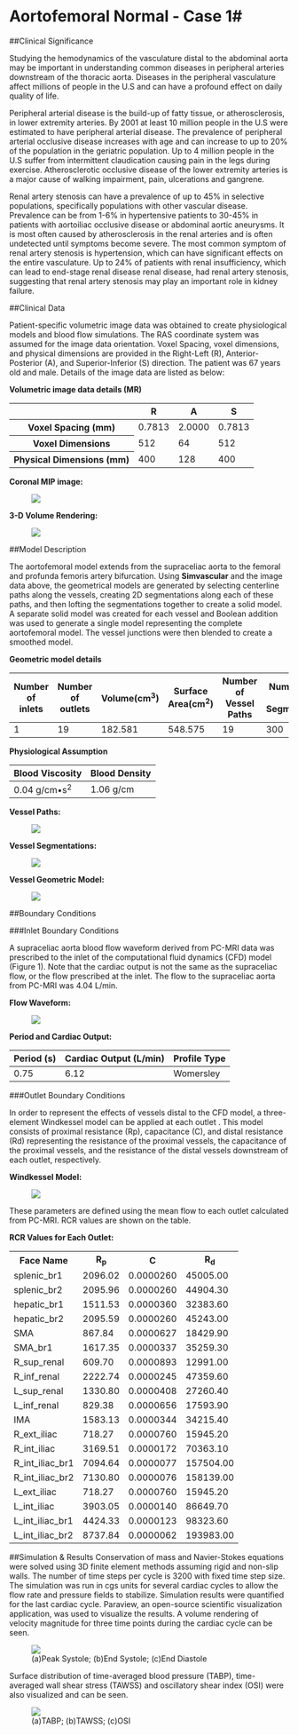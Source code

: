 # Aortofemoral Normal - Case 1#

##Clinical Significance 

Studying the hemodynamics of the vasculature distal to the abdominal aorta may be important in understanding common diseases in peripheral arteries downstream of the thoracic aorta. Diseases in the peripheral vasculature affect millions of people in the U.S and can have a profound effect on daily quality of life. 

Peripheral arterial disease is the build-up of fatty tissue, or atherosclerosis, in lower extremity arteries. By 2001 at least 10 million people in the U.S were estimated to have peripheral arterial disease. The prevalence of peripheral arterial occlusive disease increases with age and can increase to up to 20% of the population in the geriatric population. Up to 4 million people in the U.S suffer from intermittent claudication causing pain in the legs during exercise. Atherosclerotic occlusive disease of the lower extremity arteries is a major cause of walking impairment, pain, ulcerations and gangrene. 

Renal artery stenosis can have a prevalence of up to 45% in selective populations, specifically populations with other vascular disease. Prevalence can be from 1-6% in hypertensive patients to 30-45% in patients with aortoiliac occlusive disease or abdominal aortic aneurysms. It is most often caused by atherosclerosis in the renal arteries and is often undetected until symptoms become severe. The most common symptom of renal artery stenosis is hypertension, which can have significant effects on the entire vasculature. Up to 24% of patients with renal insufficiency, which can lead to end-stage renal disease renal disease, had renal artery stenosis, suggesting that renal artery stenosis may play an important role in kidney failure.


##Clinical Data 

Patient-specific volumetric image data was obtained to create physiological models and blood flow simulations. The RAS coordinate system was assumed for the image data orientation. Voxel Spacing, voxel dimensions, and physical dimensions are provided in the Right-Left (R), Anterior-Posterior (A), and Superior-Inferior (S) direction. The patient was 67 years old and male. Details of the image data are listed as below:

**Volumetric image data details (MR)**
<table class="table table-bordered">
<thead>
<tr>
  <th></th>
  <th>R</th>
  <th>A</th>
  <th>S</th>
</tr>
</thead>
<tr>
  <th>Voxel Spacing (mm)</th>
  <td>0.7813</td>
  <td>2.0000</td>
  <td>0.7813</td>
</tr>
<tr>
  <th>Voxel Dimensions</th>
  <td>512</td>
  <td>64</td>
  <td>512</td>
</tr>
<tr>
  <th>Physical Dimensions (mm)</th>
  <td>400</td>
  <td>128</td>
  <td>400</td>
</tr>
</table>

**Coronal MIP image:**

<figure>
  <img class="svImg svImgXl" src="clinical/aortofemoral1/imgs/mip.jpg"> 
  <figcaption class="svCaption" ></figcaption>
</figure>

**3-D Volume Rendering:**

<figure>
  <img class="svImg svImgXl" src="clinical/aortofemoral1/imgs/rendering.jpg"> 
  <figcaption class="svCaption" ></figcaption>
</figure>

##Model Description

The aortofemoral model extends from the supraceliac aorta to the femoral and profunda femoris artery bifurcation. Using **Simvascular** and the image data above, the geometrical models are generated by selecting centerline paths along the vessels, creating 2D segmentations along each of these paths, and then lofting the segmentations together to create a solid model.  A separate solid model was created for each vessel and Boolean addition was used to generate a single model representing the complete aortofemoral model. The vessel junctions were then blended to create a smoothed model. 

**Geometric model details**
<table class="table table-bordered">
<thead>
<tr>
  <th>Number of inlets</th>
  <th>Number of outlets</th>
  <th>Volume(cm<sup>3</sup>)</th>
  <th>Surface Area(cm<sup>2</sup>)</th>
  <th>Number of Vessel Paths</th>
  <th>Number of 2-D Segmentations</th>
</tr>
</thead>
<tr>
  <td>1</td>
  <td>19</td>
  <td>182.581</td>
  <td>548.575</td>
  <td>19</td>
  <td>300</td>
</tr>
</table>

**Physiological Assumption**
<table class="table table-bordered">
<thead>
<tr>
  <th>Blood Viscosity</th>
  <th>Blood Density</th>
</tr>
</thead>
<tr>
  <td>0.04 g/cm•s<sup>2</sup></td>
  <td>1.06 g/cm</td>
</tr>
</table>


**Vessel Paths:**

<figure>
  <img class="svImg svImgXl" src="clinical/aortofemoral1/imgs/paths.jpg"> 
  <figcaption class="svCaption" ></figcaption>
</figure>

**Vessel Segmentations:**

<figure>
  <img class="svImg svImgXl" src="clinical/aortofemoral1/imgs/segmentations.jpg"> 
  <figcaption class="svCaption" ></figcaption>
</figure>

**Vessel Geometric Model:**

<figure>
  <img class="svImg svImgXl" src="clinical/aortofemoral1/imgs/model.jpg"> 
  <figcaption class="svCaption" ></figcaption>
</figure>

##Boundary Conditions

###Inlet Boundary Conditions

A supraceliac aorta blood flow waveform derived from PC-MRI data was prescribed to the inlet of the computational fluid dynamics (CFD) model (Figure 1). Note that the cardiac output is not the same as the supraceliac flow, or the flow prescribed at the inlet. The flow to the supraceliac aorta from PC-MRI was 4.04 L/min.

**Flow Waveform:**

<figure>
  <img class="svImg svImgXl" src="clinical/aortofemoral1/imgs/inflow.jpg"> 
  <figcaption class="svCaption" ></figcaption>
</figure>

**Period and Cardiac Output:**
<table class="table table-bordered">
<thead>
<tr>
  <th>Period (s)</th>
  <th>Cardiac Output (L/min)</th>
  <th>Profile Type</th>
</tr>
</thead>
<tr>
  <td>0.75</td>
  <td>6.12</td>
  <td>Womersley</td>
</tr>
</table>

###Outlet Boundary Conditions

In order to represent the effects of vessels distal to the CFD model, a three-element Windkessel model can be applied at each outlet . This model consists of proximal resistance (Rp), capacitance (C), and distal resistance (Rd) representing the resistance of the proximal vessels, the capacitance of the proximal vessels, and the resistance of the distal vessels downstream of each outlet, respectively. 

**Windkessel Model:**
<figure>
  <img class="svImg svImgSm" src="clinical/aortofemoral1/imgs/windkessel.jpg"> 
  <figcaption class="svCaption" ></figcaption>
</figure>

These parameters are defined using the mean flow to each outlet calculated from PC-MRI. RCR values are shown on the table.

**RCR Values for Each Outlet:**
<table class="table table-bordered">
<tr><th>Face Name</th><th>R<sub>p</sub></th><th>C</th><th>R<sub>d</sub></th></tr>
 <tr><td>splenic_br1 </td><td>2096.02</td><td>0.0000260</td><td>45005.00</td></tr>
 <tr><td>splenic_br2 </td><td>2095.96</td><td>0.0000260</td><td>44904.30</td></tr>
 <tr><td>hepatic_br1 </td><td>1511.53</td><td>0.0000360</td><td>32383.60</td></tr>
 <tr><td>hepatic_br2 </td><td>2095.59</td><td>0.0000260</td><td>45243.00</td></tr>
 <tr><td>SMA </td><td>867.84</td><td>0.0000627</td><td>18429.90</td></tr>
 <tr><td>SMA_br1 </td><td>1617.35</td><td>0.0000337</td><td>35259.30</td></tr>
 <tr><td>R_sup_renal </td><td>609.70</td><td>0.0000893</td><td>12991.00</td></tr>
 <tr><td>R_inf_renal </td><td>2222.74</td><td>0.0000245</td><td>47359.60</td></tr>
 <tr><td>L_sup_renal </td><td>1330.80</td><td>0.0000408</td><td>27260.40</td></tr>
 <tr><td>L_inf_renal </td><td>829.38</td><td>0.0000656</td><td>17593.90</td></tr>
 <tr><td>IMA </td><td>1583.13</td><td>0.0000344</td><td>34215.40</td></tr>
 <tr><td>R_ext_iliac </td><td>718.27</td><td>0.0000760</td><td>15945.20</td></tr>
 <tr><td>R_int_iliac </td><td>3169.51</td><td>0.0000172</td><td>70363.10</td></tr>
 <tr><td>R_int_iliac_br1 </td><td>7094.64</td><td>0.0000077</td><td>157504.00</td></tr>
 <tr><td>R_int_iliac_br2 </td><td>7130.80</td><td>0.0000076</td><td>158139.00</td></tr>
 <tr><td>L_ext_iliac </td><td>718.27</td><td>0.0000760</td><td>15945.20</td></tr>
 <tr><td>L_int_iliac </td><td>3903.05</td><td>0.0000140</td><td>86649.70</td></tr>
 <tr><td>L_int_iliac_br1 </td><td>4424.33</td><td>0.0000123</td><td>98323.60</td></tr>
 <tr><td>L_int_iliac_br2 </td><td>8737.84</td><td>0.0000062</td><td>193983.00</td></tr>
</table>


##Simulation & Results
Conservation of mass and Navier-Stokes equations were solved using 3D finite element methods assuming rigid and non-slip walls. The number of time steps per cycle is 3200 with fixed time step size. The simulation was run in cgs units for several cardiac cycles to allow the flow rate and pressure fields to stabilize. Simulation results were quantified for the last cardiac cycle. Paraview, an open-source scientific visualization application, was used to visualize the results. A volume rendering of velocity magnitude for three time points during the cardiac cycle can be seen.


<figure>
  <img class="svImg svImgXl" src="clinical/aortofemoral1/imgs/vel.jpg"> 
  <figcaption class="svCaption" >(a)Peak Systole; (b)End Systole; (c)End Diastole</figcaption>
</figure>

Surface distribution of time-averaged blood pressure (TABP), time-averaged wall shear stress (TAWSS) and oscillatory shear index (OSI) were also visualized and can be seen.

<figure>
  <img class="svImg svImgXl" src="clinical/aortofemoral1/imgs/timeaverage.jpg"> 
  <figcaption class="svCaption" >(a)TABP; (b)TAWSS; (c)OSI</figcaption>
</figure>